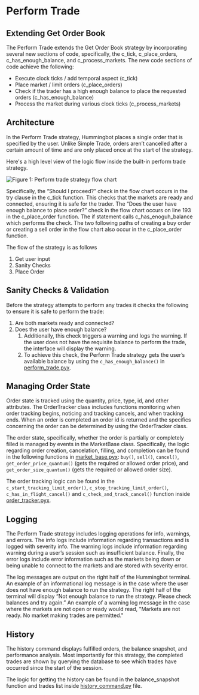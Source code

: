 # Perform Trade

## Extending Get Order Book
The Perform Trade extends the Get Order Book strategy by incorporating several new sections of code, specifically, the c_tick, c_place_orders, c_has_enough_balance, and c_process_markets. The new code sections of code achieve the following:

* Execute clock ticks / add temporal aspect (c_tick)
* Place market / limit orders (c_place_orders)
* Check if the trader has a high enough balance to place the requested orders (c_has_enough_balance)
* Process the market during various clock ticks (c_process_markets)

## Architecture

In the Perform Trade strategy, Hummingbot places a single order that is specified by the user. Unlike Simple Trade, orders aren’t cancelled after a certain amount of time and are only placed once at the start of the strategy.

Here's a high level view of the logic flow inside the built-in perform trade strategy.

![Figure 1: Perform trade strategy flow chart](/assets/img/perform-trade-flowchart.svg)

Specifically, the “Should I proceed?” check in the flow chart occurs in the try clause in the c_tick function. This checks that the markets are ready and connected, ensuring it is safe for the trader. The “Does the user have enough balance to place order?” check in the flow chart occurs on line 193 in the c_place_order function. The if statement calls c_has_enoguh_balance which performs the check. The two following paths of creating a buy order or creating a sell order in the flow chart also occur in the c_place_order function.


The flow of the strategy is as follows

1. Get user input
2. Sanity Checks
3. Place Order


## Sanity Checks & Validation

Before the strategy attempts to perform any trades it checks the following to ensure it is safe to perform the trade:

1. Are both markets ready and connected?
2. Does the user have enough balance?
    1. Additionally, this check triggers a warning and logs the warning. If the user does not have the requisite balance to perform the trade, the interface will display the warning.
    2. To achieve this check, the Perform Trade strategy gets the user’s available balance by using the `c_has_enough_balance()` in [perform_trade.pyx](https://github.com/CoinAlpha/hummingbot/blob/development/hummingbot/strategy/dev_2_perform_trade/dev_2_perform_trade.pyx).

## Managing Order State
Order state is tracked using the quantity, price, type, id, and other attributes.
The OrderTracker class includes functions monitoring when order tracking begins, noticing and tracking cancels, and when tracking ends. When an order is completed an order id is returned and the specifics concerning the order can be determined by using the OrderTracker class.

The order state, specifically, whether the order is partially or completely filled is managed by events in the MarketBase class. Specifically, the logic regarding order creation, cancelation, filling, and completion can be found in the following functions in [market_base.pyx](https://github.com/CoinAlpha/hummingbot/blob/master/hummingbot/market/market_base.pyx): `buy()`, `sell()`, `cancel()`, `get_order_price_quantum()` (gets the required or allowed order price), and `get_order_size_quantum()` (gets the required or allowed order size).

The order tracking logic can be found in the `c_start_tracking_limit_order()`, `c_stop_tracking_limit_order()`, `c_has_in_flight_cancel()` and `c_check_and_track_cancel()` function inside [order_tracker.pyx](https://github.com/CoinAlpha/hummingbot/blob/master/hummingbot/strategy/order_tracker.pyx).

## Logging

The Perform Trade strategy includes logging operations for info, warnings, and errors. The info logs include information regarding transactions and is logged with severity info. The warning logs include information regarding warning during a user’s session such as insufficient balance. Finally, the error logs include error information such as the markets being down or being unable to connect to the markets and are stored with severity error.

The log messages are output on the right half of the Hummingbot terminal. An example of an informational log message is in the case where the user does not have enough balance to run the strategy. The right half of the terminal will display “Not enough balance to run the strategy. Please check balances and try again.” An example of a warning log message in the case where the markets are not open or ready would read, "Markets are not ready. No market making trades are permitted."

## History
The history command displays fulfilled orders, the balance snapshot, and performance analysis.
Most importantly for this strategy, the completed trades are shown by querying the database to see which trades have occurred since the start of the session.

The logic for getting the history can be found in the balance_snapshot function and trades list inside [history_command.py](https://github.com/CoinAlpha/hummingbot/blob/master/hummingbot/client/command/history_command.py) file.
